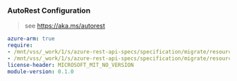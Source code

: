 ### AutoRest Configuration

> see https://aka.ms/autorest

``` yaml
azure-arm: true
require:
- /mnt/vss/_work/1/s/azure-rest-api-specs/specification/migrate/resource-manager/Microsoft.OffAzure/readme.md
- /mnt/vss/_work/1/s/azure-rest-api-specs/specification/migrate/resource-manager/Microsoft.OffAzure/readme.go.md
license-header: MICROSOFT_MIT_NO_VERSION
module-version: 0.1.0

```